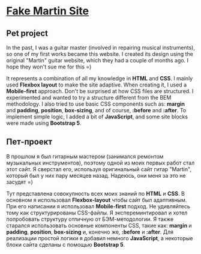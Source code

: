 [Fake Martin Site](https://henry128bit.github.io/Guitar-shop/)
=====================
Pet project
---
In the past, I was a guitar master (involved in repairing musical instruments), so one of my first works became this website. I created its design using the original "Martin" guitar website, which they had a couple of months ago. I hope they won't sue me for this =)

It represents a combination of all my knowledge in **HTML** and **CSS**. I mainly used **Flexbox layout** to make the site adaptive. When creating it, I used a **Mobile-first** approach. Don't be surprised at how CSS files are structured. I experimented and wanted to try a structure different from the BEM methodology. I also tried to use basic CSS components such as: **margin** and **padding**, **position**, **box-sizing**, and of course, **:before** and **:after**. To implement simple logic, I added a bit of **JavaScript**, and some site blocks were made using **Bootstrap 5**.

Пет-проект
---
В прошлом я был гитарным мастером (занимался ремонтом музыкальных инструментов), поэтому одной из моих первых работ стал этот сайт. 
Я сверстал его, используя оригинальный сайт гитар "Martin", который был у них пару месяцев назад. Надеюсь, они меня за это не засудят =)

Тут представлена совокупность всех моих знаний по **HTML** и **CSS**. В основном я использовал **Flexbox-layout** чтобы сайт был адаптивным. 
При его написании я использовал **Mobile-first** подход. Не удивляйтесь тому как структурированы CSS-файлы. Я экспереминтировал и хотел попробовать 
структуру отличную от БЭМ-методологии. Я также старался использовать основные компоненты CSS, такие как: **margin** и **padding**, **position**, **box-sizing** и,
 конечно же, **:before** и **:after**. Для реализации простой логики я добавил немного **JavaScript**, а некоторые блоки сайта сделаны с помощью **Bootstrap 5**. 
